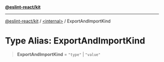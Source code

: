 [**@eslint-react/kit**](../../README.md)

***

[@eslint-react/kit](../../README.md) / [\<internal\>](../README.md) / ExportAndImportKind

# Type Alias: ExportAndImportKind

> **ExportAndImportKind** = `"type"` \| `"value"`
